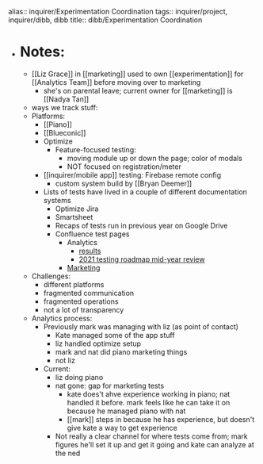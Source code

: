alias:: inquirer/Experimentation Coordination
tags:: inquirer/project, inquirer/dibb, dibb
title:: dibb/Experimentation Coordination

- # Notes:
	- [[Liz Grace]] in [[marketing]] used to own [[experimentation]] for [[Analytics Team]] before moving over to marketing
		- she's on parental leave; current owner for [[marketing]] is [[Nadya Tan]]
	- ways we track stuff:
	- Platforms:
		- [[Piano]]
		- [[Blueconic]]
		- Optimize
			- Feature-focused testing:
				- moving module up or down the page; color of modals
				- NOT focused on registration/meter
		- [[inquirer/mobile app]] testing: Firebase remote config
			- custom system build by [[Bryan Deemer]]
		- Lists of tests have lived in a couple of different documentation systems
			- Optimize Jira
			- Smartsheet
			- Recaps of tests run in previous year on Google Drive
			- Confluence test pages
				- Analytics
					- [results](https://inquirer.atlassian.net/wiki/spaces/KB/pages/229046/Testing+Results)
					- [2021 testing roadmap mid-year review](https://docs.google.com/presentation/d/17CRCzWg3BUZ1j31s8tw-LY-TEXtY7MMwZOcDcskP0mQ/edit#slide=id.gdb77f633bb_0_38)
				- [Marketing]()
	- Challenges:
		- different platforms
		- fragmented communication
		- fragmented operations
		- not a lot of transparency
	- Analytics process:
		- Previously mark was managing with liz (as point of contact)
			- Kate managed some of the app stuff
			- liz handled optimize setup
			- mark and nat did piano marketing things
			- not liz
		- Current:
			- liz doing piano
			- nat gone: gap for marketing tests
				- kate does't ahve experience working in piano; nat handled it before. mark feels like he can take it on because he managed piano with nat
				- [[mark]] steps in because he has experience, but doesn't give kate a way to get experience
			- Not really a clear channel for where tests come from; mark figures he'll set it up and get it going and kate can analyze at the ned